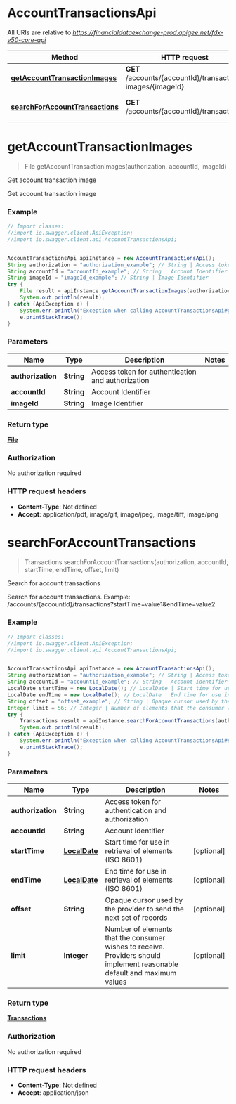 # AccountTransactionsApi

All URIs are relative to *https://financialdataexchange-prod.apigee.net/fdx-v50-core-api*

Method | HTTP request | Description
------------- | ------------- | -------------
[**getAccountTransactionImages**](AccountTransactionsApi.md#getAccountTransactionImages) | **GET** /accounts/{accountId}/transaction-images/{imageId} | Get account transaction image
[**searchForAccountTransactions**](AccountTransactionsApi.md#searchForAccountTransactions) | **GET** /accounts/{accountId}/transactions | Search for account transactions

<a name="getAccountTransactionImages"></a>
# **getAccountTransactionImages**
> File getAccountTransactionImages(authorization, accountId, imageId)

Get account transaction image

Get account transaction image

### Example
```java
// Import classes:
//import io.swagger.client.ApiException;
//import io.swagger.client.api.AccountTransactionsApi;


AccountTransactionsApi apiInstance = new AccountTransactionsApi();
String authorization = "authorization_example"; // String | Access token for authentication and authorization
String accountId = "accountId_example"; // String | Account Identifier
String imageId = "imageId_example"; // String | Image Identifier
try {
    File result = apiInstance.getAccountTransactionImages(authorization, accountId, imageId);
    System.out.println(result);
} catch (ApiException e) {
    System.err.println("Exception when calling AccountTransactionsApi#getAccountTransactionImages");
    e.printStackTrace();
}
```

### Parameters

Name | Type | Description  | Notes
------------- | ------------- | ------------- | -------------
 **authorization** | **String**| Access token for authentication and authorization |
 **accountId** | **String**| Account Identifier |
 **imageId** | **String**| Image Identifier |

### Return type

[**File**](File.md)

### Authorization

No authorization required

### HTTP request headers

 - **Content-Type**: Not defined
 - **Accept**: application/pdf, image/gif, image/jpeg, image/tiff, image/png

<a name="searchForAccountTransactions"></a>
# **searchForAccountTransactions**
> Transactions searchForAccountTransactions(authorization, accountId, startTime, endTime, offset, limit)

Search for account transactions

Search for account transactions. Example: /accounts/{accountId}/transactions?startTime&#x3D;value1&amp;endTime&#x3D;value2

### Example
```java
// Import classes:
//import io.swagger.client.ApiException;
//import io.swagger.client.api.AccountTransactionsApi;


AccountTransactionsApi apiInstance = new AccountTransactionsApi();
String authorization = "authorization_example"; // String | Access token for authentication and authorization
String accountId = "accountId_example"; // String | Account Identifier
LocalDate startTime = new LocalDate(); // LocalDate | Start time for use in retrieval of elements (ISO 8601)
LocalDate endTime = new LocalDate(); // LocalDate | End time for use in retrieval of elements (ISO 8601)
String offset = "offset_example"; // String | Opaque cursor used by the provider to send the next set of records
Integer limit = 56; // Integer | Number of elements that the consumer wishes to receive. Providers should implement reasonable default and maximum values
try {
    Transactions result = apiInstance.searchForAccountTransactions(authorization, accountId, startTime, endTime, offset, limit);
    System.out.println(result);
} catch (ApiException e) {
    System.err.println("Exception when calling AccountTransactionsApi#searchForAccountTransactions");
    e.printStackTrace();
}
```

### Parameters

Name | Type | Description  | Notes
------------- | ------------- | ------------- | -------------
 **authorization** | **String**| Access token for authentication and authorization |
 **accountId** | **String**| Account Identifier |
 **startTime** | [**LocalDate**](.md)| Start time for use in retrieval of elements (ISO 8601) | [optional]
 **endTime** | [**LocalDate**](.md)| End time for use in retrieval of elements (ISO 8601) | [optional]
 **offset** | **String**| Opaque cursor used by the provider to send the next set of records | [optional]
 **limit** | **Integer**| Number of elements that the consumer wishes to receive. Providers should implement reasonable default and maximum values | [optional]

### Return type

[**Transactions**](Transactions.md)

### Authorization

No authorization required

### HTTP request headers

 - **Content-Type**: Not defined
 - **Accept**: application/json

